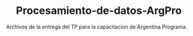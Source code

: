 <h1 align="center"> Procesamiento-de-datos-ArgPro </h1>

<p>Archivos de la entrega del TP para la capacitacion de Argentina Programa.</p>
